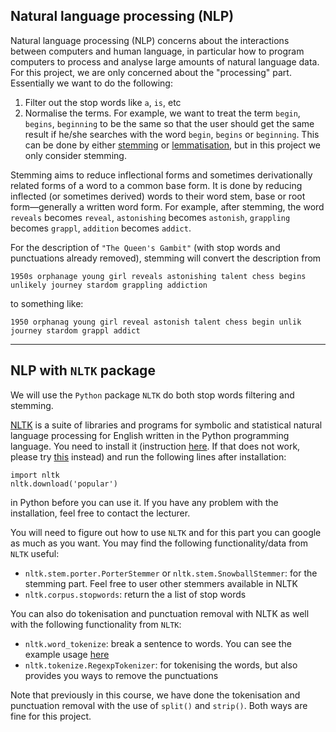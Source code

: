 ## Natural language processing (NLP)

Natural language processing (NLP) concerns about the interactions between computers and human language, in particular how to program computers to process and analyse large amounts of natural language data. For this project, we are only concerned about the "processing" part. Essentially we want to do the following:

1. Filter out the stop words like `a`, `is`, etc
2. Normalise the terms. For example, we want to treat the term `begin`, `begins`, `beginning` to be the same so that the user should get the same result if he/she searches with the word `begin`, `begins` or `beginning`. This can be done by either [stemming](https://en.wikipedia.org/wiki/Stemming) or [lemmatisation](https://en.wikipedia.org/wiki/Lemmatisation), but in this project we only consider stemming.

Stemming aims to reduce inflectional forms and sometimes derivationally related forms of a word to a common base form. It is done by reducing inflected (or sometimes derived) words to their word stem, base or root form—generally a written word form. For example, after stemming, the word `reveals` becomes `reveal`, `astonishing` becomes `astonish`, `grappling` becomes `grappl`, `addition` becomes `addict`.

For the description of `"The Queen's Gambit"` (with stop words and punctuations already removed), stemming will convert the description from

```
1950s orphanage young girl reveals astonishing talent chess begins unlikely journey stardom grappling addiction
```
to something like:
```
1950 orphanag young girl reveal astonish talent chess begin unlik journey stardom grappl addict
```

---

## NLP with `NLTK` package

We will use the `Python` package `NLTK` do both stop words filtering and stemming.

[NLTK](https://www.nltk.org) is a suite of libraries and programs for symbolic and statistical natural language processing for English written in the Python programming language. You need to install it (instruction [here](https://anaconda.org/anaconda/nltk). If that does not work, please try [this](https://www.nltk.org/install.html) instead) and run the following lines after installation:

```
import nltk
nltk.download('popular')
```

in Python before you can use it. If you have any problem with the installation, feel free to contact the lecturer.

You will need to figure out how to use `NLTK` and for this part you can google as much as you want. You may find the following functionality/data from `NLTK` useful:

* `nltk.stem.porter.PorterStemmer` or `nltk.stem.SnowballStemmer`: for the stemming part. Feel free to user other stemmers available in NLTK
* `nltk.corpus.stopwords`: return the a list of stop words

You can also do tokenisation and punctuation removal with NLTK as well with the following functionality from `NLTK`:

* `nltk.word_tokenize`: break a sentence to words. You can see the example usage [here](https://www.nltk.org)
* `nltk.tokenize.RegexpTokenizer`: for tokenising the words, but also provides you ways to remove the punctuations

Note that previously in this course, we have done the tokenisation and punctuation removal with the use of `split()` and `strip()`. Both ways are fine for this project.
